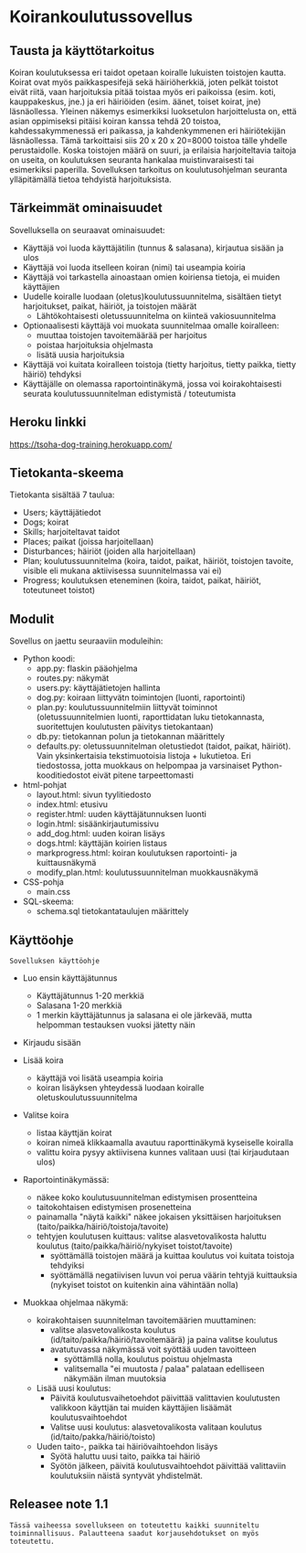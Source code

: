 # Koirankoulutussovellus #

## Tausta ja käyttötarkoitus ##

Koiran koulutuksessa eri taidot opetaan koiralle lukuisten toistojen kautta. Koirat ovat myös paikkaspesifejä sekä häiriöherkkiä, joten pelkät toistot eivät riitä, vaan harjoituksia pitää toistaa myös eri paikoissa (esim. koti, kauppakeskus, jne.) ja eri häiriöiden (esim. äänet, toiset koirat, jne) läsnäollessa. Yleinen näkemys esimerkiksi luoksetulon harjoittelusta on, että asian oppimiseksi pitäisi koiran kanssa tehdä 20 toistoa, kahdessakymmenessä eri paikassa, ja kahdenkymmenen eri häiriötekijän läsnäollessa. Tämä tarkoittaisi siis 20 x 20 x 20=8000 toistoa tälle yhdelle perustaidolle. Koska toistojen määrä on suuri, ja erilaisia harjoiteltavia taitoja on useita, on koulutuksen seuranta hankalaa muistinvaraisesti tai esimerkiksi paperilla. Sovelluksen tarkoitus on koulutusohjelman seuranta ylläpitämällä tietoa tehdyistä harjoituksista. 

## Tärkeimmät ominaisuudet ##
Sovelluksella on seuraavat ominaisuudet:
  * Käyttäjä voi luoda käyttäjätilin (tunnus & salasana), kirjautua sisään ja ulos
  * Käyttäjä voi luoda itselleen koiran (nimi) tai useampia koiria
  * Käyttäjä voi tarkastella ainoastaan omien koiriensa tietoja, ei muiden käyttäjien
  * Uudelle koiralle luodaan (oletus)koulutussuunnitelma, sisältäen tietyt harjoitukset, paikat, häiriöt, ja toistojen määrät
	* Lähtökohtaisesti oletussuunnitelma on kiinteä vakiosuunnitelma
  * Optionaalisesti käyttäjä voi muokata suunnitelmaa omalle koiralleen:
    * muuttaa toistojen tavoitemäärää per harjoitus
    * poistaa harjoituksia ohjelmasta
    * lisätä uusia harjoituksia
  * Käyttäjä voi kuitata koiralleen toistoja (tietty harjoitus, tietty paikka, tietty häiriö) tehdyksi
  * Käyttäjälle on olemassa raportointinäkymä, jossa voi koirakohtaisesti seurata koulutussuunnitelman edistymistä / toteutumista


## Heroku linkki ##
https://tsoha-dog-training.herokuapp.com/ 

## Tietokanta-skeema ##
Tietokanta sisältää 7 taulua:
  * Users; käyttäjätiedot
  * Dogs; koirat
  * Skills; harjoiteltavat taidot
  * Places; paikat (joissa harjoitellaan)
  * Disturbances; häiriöt (joiden alla harjoitellaan)
  * Plan; koulutussuunnitelma (koira, taidot, paikat, häiriöt, toistojen tavoite, visible eli mukana aktiivisessa suunnitelmassa vai ei)
  * Progress; koulutuksen eteneminen (koira, taidot, paikat, häiriöt, toteutuneet toistot)
  
## Modulit
Sovellus on jaettu seuraaviin moduleihin:
  * Python koodi: 
    * app.py: flaskin pääohjelma
    * routes.py: näkymät
    * users.py: käyttäjätietojen hallinta
    * dog.py: koiraan liittyvätn toimintojen (luonti, raportointi) 
    * plan.py: koulutussuunnitelmiin liittyvät toiminnot (oletussuunnitelmien luonti, raporttidatan luku tietokannasta, suoritettujen koulutusten päivitys tietokantaan)
    * db.py: tietokannan polun ja tietokannan määrittely
    * defaults.py: oletussuunnitelman oletustiedot (taidot, paikat, häiriöt). Vain yksinkertaisia tekstimuotoisia listoja + lukutietoa. Eri tiedostossa, jotta muokkaus on helpompaa ja varsinaiset Python-kooditiedostot eivät pitene tarpeettomasti
  * html-pohjat
    * layout.html: sivun tyylitiedosto
    * index.html: etusivu
    * register.html: uuden käyttäjätunnuksen luonti
    * login.html: sisäänkirjautumissivu
    * add_dog.html: uuden koiran lisäys
    * dogs.html: käyttäjän koirien listaus
    * markprogress.html: koiran koulutuksen raportointi- ja kuittausnäkymä 
    * modify_plan.html: koulutussuunnitelman muokkausnäkymä
  * CSS-pohja
    * main.css
  * SQL-skeema:
    * schema.sql tietokantataulujen määrittely
  


## Käyttöohje
	Sovelluksen käyttöohje
  * Luo ensin käyttäjätunnus 
    * Käyttäjätunnus 1-20 merkkiä
    * Salasana 1-20 merkkiä
    * 1 merkin käyttäjätunnus ja salasana ei ole järkevää, mutta helpomman testauksen vuoksi jätetty näin

  * Kirjaudu sisään

  * Lisää koira
    * käyttäjä voi lisätä useampia koiria
    * koiran lisäyksen yhteydessä luodaan koiralle oletuskoulutussuunnitelma

* Valitse koira
    * listaa käyttjän koirat
    * koiran nimeä klikkaamalla avautuu raporttinäkymä kyseiselle koiralla
    * valittu koira pysyy aktiivisena kunnes valitaan uusi (tai kirjaudutaan ulos)

* Raportointinäkymässä:
    * näkee koko koulutusuunnitelman edistymisen prosentteina
    * taitokohtaisen edistymisen prosenetteina
    * painamalla "näytä kaikki" näkee jokaisen yksittäisen harjoituksen (taito/paikka/häiriö/toistoja/tavoite)
    * tehtyjen koulutusen kuittaus: valitse alasvetovalikosta haluttu koulutus (taito/paikka/häiriö/nykyiset toistot/tavoite)
      * syöttämällä toistojen määrä ja kuittaa koulutus voi kuitata toistoja tehdyiksi
      * syöttämällä negatiivisen luvun voi perua väärin tehtyjä kuittauksia (nykyiset toistot on kuitenkin aina vähintään nolla)

* Muokkaa ohjelmaa näkymä:
  * koirakohtaisen suunnitelman tavoitemäärien muuttaminen: 
    * valitse alasvetovalikosta koulutus (id/taito/paikka/häiriö/tavoitemäärä) ja paina valitse koulutus
    * avatutuvassa näkymässä voit syöttää uuden tavoitteen
      * syöttämllä nolla, koulutus poistuu ohjelmasta
      * valitsemalla "ei muutosta / palaa" palataan edelliseen näkymään ilman muutoksia
  * Lisää uusi koulutus:
    * Päivitä koulutusvaihetoehdot päivittää valittavien koulutusten valikkoon käyttjän tai muiden käyttäjien lisäämät koulutusvaihtoehdot
    * Valitse uusi koulutus: alasvetovalikosta valitaan koulutus (id/taito/pakka/häiriö/toisto)
  * Uuden taito-, paikka tai häiriövaihtoehdon lisäys
    * Syötä haluttu uusi taito, paikka tai häiriö
    * Syötön jälkeen, päivitä koulutusvaihtoehdot päivittää valittaviin koulutuksiin näistä syntyvät yhdistelmät.

	
	
## Releasee note 1.1 

	Tässä vaiheessa sovellukseen on toteutettu kaikki suunniteltu toiminnallisuus. Palautteena saadut korjausehdotukset on myös toteutettu. 


